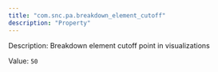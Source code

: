 ```yaml
---
title: "com.snc.pa.breakdown_element_cutoff"
description: "Property"
---
```


Description: Breakdown element cutoff point in visualizations

Value: `50`